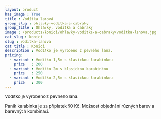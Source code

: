 ```yaml
---
layout: product
has_image : True
title : Vodítka lanová
group_slug : ohlavky-voditka-a-cabraky
group_title : Ohlávky, vodítka a čabraky
image : /products/konici/ohlavky-voditka-a-cabraky/voditka-lanova.jpg
cat_slug : konici
slug : voditka-lanova
cat_title : Koníci
description : Vodítko je vyrobeno z pevného lana.
pricing:
  - variant : Vodítko 1,5m s klasickou karabinkou
    price   : 200
  - variant : Vodítko 2m s klasickou karabinkou
    price   : 250
  - variant : Vodítko 2,5m s klasickou karabinkou
    price   : 300
---
```


Vodítko je vyrobeno z pevného lana.

Panik karabinka je za příplatek 50&nbsp;Kč.
Možnost objednání různých barev a barevných kombinací.

